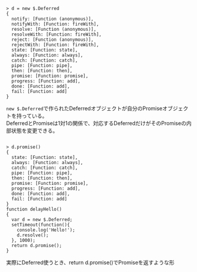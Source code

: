 ```
> d = new $.Deferred
{
  notify: [Function (anonymous)],
  notifyWith: [Function: fireWith],
  resolve: [Function (anonymous)],
  resolveWith: [Function: fireWith],
  reject: [Function (anonymous)],
  rejectWith: [Function: fireWith],
  state: [Function: state],
  always: [Function: always],
  catch: [Function: catch],
  pipe: [Function: pipe],
  then: [Function: then],
  promise: [Function: promise],
  progress: [Function: add],
  done: [Function: add],
  fail: [Function: add]
}
```
`new $.Deferred`で作られたDeferredオブジェクトが自分のPromiseオブジェクトを持っている。\
DeferredとPromiseは1対1の関係で、対応するDeferredだけがそのPromiseの内部状態を変更できる。
```

> d.promise()
{
  state: [Function: state],
  always: [Function: always],
  catch: [Function: catch],
  pipe: [Function: pipe],
  then: [Function: then],
  promise: [Function: promise],
  progress: [Function: add],
  done: [Function: add],
  fail: [Function: add]
}
function delayHello()
{
  var d = new $.Deferred;
  setTimeout(function(){
    console.log('Hello!');
    d.resolve();
  }, 1000);
  return d.promise();
}
```
実際にDeferred使うとき、return d.promise()でPromiseを返すような形